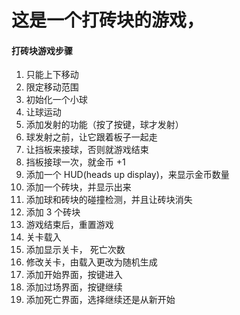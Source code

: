 # 这是一个打砖块的游戏，

#### 打砖块游戏步骤
1. 只能上下移动
2. 限定移动范围
3. 初始化一个小球
4. 让球运动
5. 添加发射的功能（按了按键，球才发射）
6. 球发射之前，让它跟着板子一起走
7. 让挡板来接球，否则就游戏结束
8. 挡板接球一次，就金币 +1
9. 添加一个 HUD(heads up display)，来显示金币数量
10. 添加一个砖块，并显示出来
11. 添加球和砖块的碰撞检测，并且让砖块消失
12. 添加 3 个砖块
13. 游戏结束后，重置游戏
14. 关卡载入
15. 添加显示关卡， 死亡次数
16. 修改关卡，由载入更改为随机生成
17. 添加开始界面，按键进入
18. 添加过场界面，按键继续
19. 添加死亡界面，选择继续还是从新开始
